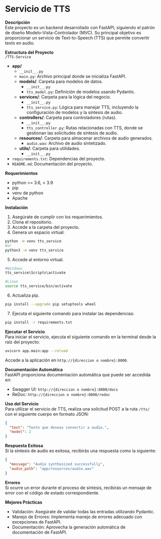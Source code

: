 **Servicio de TTS**
===================

**Descripción**\
Este proyecto es un backend desarrollado con FastAPI, siguiendo el patrón de diseño Modelo-Vista-Controlador (MVC). Su principal objetivo es proporcionar un servicio de Text-to-Speech (TTS) que permite convertir texto en audio.

**Estructura del Proyecto**\
`/TTS-Service`

-   **app/**
    -   `__init__.py`
    -   `main.py`: Archivo principal donde se inicializa FastAPI.
    -   **models/**: Carpeta para modelos de datos.
        -   `__init__.py`
        -   `tts_model.py`: Definición de modelos usando Pydantic.
    -   **services/**: Carpeta para la lógica del negocio.
        -   `__init__.py`
        -   `tts_service.py`: Lógica para manejar TTS, incluyendo la configuración de modelos y la síntesis de audio.
    -   **controllers/**: Carpeta para controladores (rutas).
        -   `__init__.py`
        -   `tts_controller.py`: Rutas relacionadas con TTS, donde se gestionan las solicitudes de síntesis de audio.
    -   **resources/**: Carpeta para almacenar archivos de audio generados.
        -   `audio.wav`: Archivo de audio sintetizado.
    -   **utils/**: Carpeta para utilidades.
        -   `__init__.py`
-   `requirements.txt`: Dependencias del proyecto.
-   `README.md`: Documentación del proyecto.

**Requerimientos**
- python >= 3.6, < 3.9
- pip
- venv de python
- Apache

**Instalación**

1.  Asegúrate de cumplir con los requerimientos.
2.  Clona el repositorio.
3.  Accede a la carpeta del proyecto.
4.  Genera un espacio virtual.

```bash
python -m venv tts_service
#or 
python3 -m venv tts_service
```

5. Accede al entorno virtual.

```bash
#Windows
tts_service\Scripts\activate

#Linux
source tts_service/bin/activate
```

6. Actualiza pip.

```bash
pip install --upgrade pip setuptools wheel
```

7.  Ejecuta el siguiente comando para instalar las dependencias:

```bash
pip install -r requirements.txt
```

**Ejecutar el Servicio**\
Para iniciar el servicio, ejecuta el siguiente comando en la terminal desde la raíz del proyecto:

```bash
uvicorn app.main:app --reload
```

Accede a la aplicación en `http://{direccion o nombre}:8000`.

**Documentación Automática**\
FastAPI proporciona documentación automática que puede ser accedida en:

-   Swagger UI: `http://{direccion o nombre}:8000/docs`
-   ReDoc: `http://{direccion o nombre}:8000/redoc`

**Uso del Servicio**\
Para utilizar el servicio de TTS, realiza una solicitud POST a la ruta `/tts/` con el siguiente cuerpo en formato JSON:

```json
{
  "text": "Texto que deseas convertir a audio.",
  "model": 2
}
```

**Respuesta Exitosa**\
Si la síntesis de audio es exitosa, recibirás una respuesta como la siguiente:

```json
{
  "message": "Audio synthesized successfully",
  "audio_path": "app/resources/audio.wav"
}
```

**Errores**\
Si ocurre un error durante el proceso de síntesis, recibirás un mensaje de error con el código de estado correspondiente.

**Mejores Prácticas**

-   Validación: Asegúrate de validar todas las entradas utilizando Pydantic.
-   Manejo de Errores: Implementa manejo de errores adecuado con excepciones de FastAPI.
-   Documentación: Aprovecha la generación automática de documentación de FastAPI.